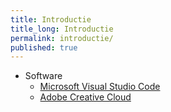 ```yaml
---
title: Introductie
title_long: Introductie
permalink: introductie/
published: true
---
```


- Software
  - [Microsoft Visual Studio Code](https://code.visualstudio.com/)
  - [Adobe Creative Cloud](http://www.adobe.com/be_en/creativecloud.html)



